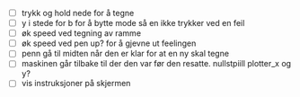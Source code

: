 - [ ] trykk og hold nede for å tegne
- [ ] y i stede for b for å bytte mode så en ikke trykker ved en feil
- [ ]  øk speed ved tegning av ramme
- [ ] øk speed ved pen up? for å gjevne ut feelingen
- [ ] penn gå til midten når den er klar for at en ny skal tegne
- [ ] maskinen går tilbake til der den var før den resatte. nullstpiill plotter_x og y?
- [ ] vis instruksjoner på skjermen
